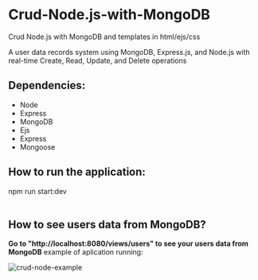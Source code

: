 # Crud-Node.js-with-MongoDB
Crud Node.js with MongoDB and templates in html/ejs/css

A user data records system using MongoDB, Express.js, and Node.js with real-time Create, Read, Update, and Delete operations

<h2>Dependencies:</h2>
<ul>
  <li>Node</li>
  <li>Express</li>
  <li>MongoDB</li>
  <li>Ejs</li>
  <li>Express</li>
  <li>Mongoose</li>
</ul>

<h2>How to run the application:</h2>
npm run start:dev
<br>
<br>
<h2>How to see users data from MongoDB?</h2>

<strong>Go to "http://localhost:8080/views/users" to see your users data from MongoDB</strong>
example of aplication running:

![crud-node-example](https://github.com/YanLB5/Crud-Node.js-with-MongoDB/assets/129100238/830d7d09-84a5-4d74-870f-d0369de2fd66)



